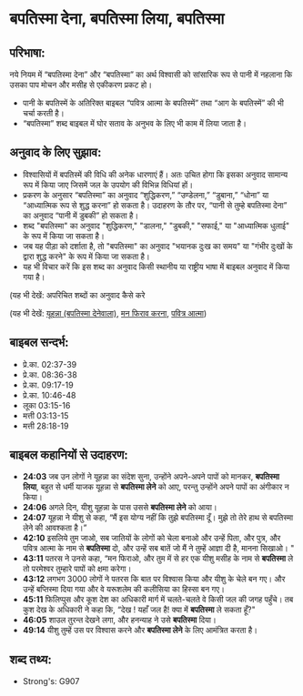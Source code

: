 # बपतिस्मा देना, बपतिस्मा लिया, बपतिस्मा #

## परिभाषा: ##

नये नियम में “बपतिस्मा देना” और “बपतिस्मा” का अर्थ विश्वासी को सांसारिक रूप से पानी में नहलाना कि उसका पाप मोचन और मसीह से एकीकरण प्रकट हो।

* पानी के बपतिस्में के अतिरिक्त बाइबल “पवित्र आत्मा के बपतिस्में” तथा “आग के बपतिस्में” की भी चर्चा करती है।
* “बपतिस्मा” शब्द बाइबल में घोर सताव के अनुभव के लिए भी काम में लिया जाता है।

## अनुवाद के लिए सुझाव: ##

* विश्वासियों में बपतिस्में की विधि की अनेक धारणाएं हैं। अतः उचित होगा कि इसका अनुवाद सामान्य रूप में किया जाए जिसमें जल के उपयोग की विभिन्न विधियां हों।
* प्रकरण के अनुसार “बपतिस्मा” का अनुवाद “शुद्धिकरण,” “उण्डेलना,” “डुबाना,” “धोना” या “आध्यात्मिक रूप से शुद्ध करना” हो सकता है।  उदाहरण के तौर पर, “पानी से तुम्हे बपतिस्मा देना” का अनुवाद “पानी में डुबकी” हो सकता है।
* शब्द "बपतिस्मा" का अनुवाद "शुद्धिकरण," "डालना," "डुबकी," "सफाई," या "आध्यात्मिक धुलाई" के रूप में किया जा सकता है।
* जब यह पीड़ा को दर्शाता है, तो "बपतिस्मा" का अनुवाद "भयानक दुःख का समय" या "गंभीर दुःखों के द्वारा शुद्ध करने" के रूप में किया जा सकता है।
* यह भी विचार करें कि इस शब्द का अनुवाद किसी स्थानीय या राष्ट्रीय भाषा में बाइबल अनुवाद में किया गया है।

(यह भी देखें: अपरिचित शब्दों का अनुवाद कैसे करे

(यह भी देखें: [यूहन्ना (बपतिस्मा देनेवाला)](../johnthebaptist.md), [मन फिराव करना](../repent.md), [पवित्र आत्मा](../holyspirit.md))

## बाइबल सन्दर्भ: ##

* प्रे.का. 02:37-39
* प्रे.का. 08:36-38
* प्रे.का. 09:17-19
* प्रे.का. 10:46-48
* लूका 03:15-16
* मत्ती 03:13-15
* मत्ती 28:18-19

## बाइबल कहानियों से उदाहरण: ##

* __24:03__ जब उन लोगों ने यूहन्ना का संदेश सुना, उन्होंने अपने-अपने पापों को मानकर, __बपतिस्मा लिया__, बहुत से धर्मी याजक यूहन्ना से __बपतिस्मा लेने__ को आए, परन्तु उन्होंने अपने पापों का अंगीकार न किया।
* __24:06__ अगले दिन, यीशु यूहन्ना के पास उससे __बपतिस्मा लेने__ को आया।
* __24:07__ यूहन्ना ने यीशु से कहा, “मैं इस योग्य नहीं कि तुझे बपतिस्मा दूँ। मुझे तो तेरे हाथ से बपतिस्मा लेने की आवश्कता है।” 
* __42:10__ इसलिये तुम जाओ, सब जातियों के लोगों को चेला बनाओ और उन्हें पिता, और पुत्र, और पवित्र आत्मा के नाम से __बपतिस्मा__ दो, और उन्हें सब बातें जो मैं ने तुम्हें आज्ञा दी है, मानना सिखाओ। "
* __43:11__ पतरस ने उनसे कहा, “मन फिराओ, और तुम में से हर एक यीशु मसीह के नाम से __बपतिस्मा__ ले तो परमेश्वर तुम्हारे पापों को क्षमा करेगा।
* __43:12__ लगभग 3000 लोगों ने पतरस कि बात पर विश्वास किया और यीशु के चेले बन गए। और उन्हें बप्तिस्मा दिया गया और वे यरूशलेम की कलीसिया का हिस्सा बन गए।
* __45:11__ फिलिप्पुस और कूश देश का अधिकारी मार्ग में चलते-चलते वे किसी जल की जगह पहुँचे। तब कुश देख के अधिकारी ने कहा कि, “देख ! यहाँ जल है! क्या में __बपतिस्मा__ ले सकता हूँ?"
* __46:05__  शाउल तुरन्त देखने लगा, और हनन्याह ने उसे __बपतिस्मा__ दिया।
* __49:14__ यीशु तुम्हें उस पर विश्वास करने और __बपतिस्मा लेने__ के लिए आमंत्रित करता है।

## शब्द तथ्य: ##

* Strong's: G907
